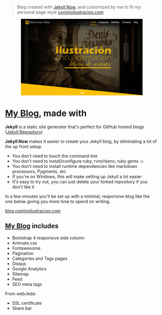 
> Blog created with [Jekyll Now](https://github.com/barryclark/jekyll-now), and customized by me to fit my personal page style
[cominoilustracion.com](https://cominoilustracion.com)

<p align="center"><img src="images/captura-miweb.jpg" width="400px"></p>

# [My Blog](https://blog.cominoilustracion.com), made with

**Jekyll** is a static site generator that's perfect for GitHub hosted blogs ([Jekyll Repository](https://github.com/jekyll/jekyll))

**Jekyll Now** makes it easier to create your Jekyll blog, by eliminating a lot of the up front setup.

- You don't need to touch the command line
- You don't need to install/configure ruby, rvm/rbenv, ruby gems :relaxed:
- You don't need to install runtime dependencies like markdown processors, Pygments, etc
- If you're on Windows, this will make setting up Jekyll a lot easier
- It's easy to try out, you can just delete your forked repository if you don't like it

In a few minutes you'll be set up with a minimal, responsive blog like the one below giving you more time to spend on writing.

[blog.cominoilustracion.com](https://blog.cominoilustracion.com)

## [My Blog](https://blog.cominoilustracion.com) includes

- Bootstrap 4 responsive side column
- Animate.css
- Fontawesome
- Pagination
- Categories and Tags pages
- Disqus
- Google Analytics
- Sitemap
- Feed
- SEO meta tags

From webJeda:

- SSL certificate
- Share bar



